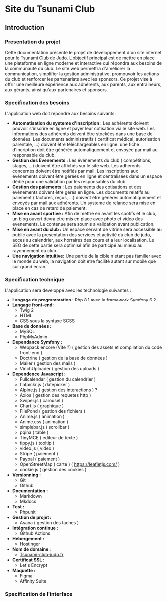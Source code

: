 # Site du Tsunami Club 
## Introduction

### Presentation du projet
Cette documentation présente le projet de développement d'un site internet pour le Tsunami Club de Judo. L'objectif principal est de mettre en place une plateforme en ligne moderne et interactive qui répondra aux besoins de la communauté du club. Le site web permettra d'améliorer la communication, simplifier la gestion administrative, promouvoir les actions du club et renforcer les partenariats avec les sponsors. Ce projet vise à offrir une meilleure expérience aux adhérents, aux parents, aux entraîneurs, aux gérants, ainsi qu'aux partenaires et sponsors.
### Specification des besoins
L'application web doit repondre aux besoins suivants:
-  **Automatisation du systeme d'inscription :** 
    Les adhérents doivent pouvoir s'inscrire en ligne et payer leur cotisation via le site web. Les informations des adhérents doivent être stockées dans une base de données. Les documents administratifs ( certificat médical, autorisation parentale, ...) doivent être téléchargeables en ligne. une fiche d'incription doit être générée automatiquement et envoyée par mail au responsable du club.
-  **Gestion des Evenements :** 
    Les événements du club ( compétitions, stages, ...) doivent être affichés sur le site web. Les adherents concernés doivent être notifiés par mail. Les inscriptions aux événements doivent être gérées en ligne et centralisées dans un espace dédié pour une validation par les responsables du club.
-  **Gestion des paiements :** 
    Les paiements des cotisations et des événements doivent être gérés en ligne. Les documents relatifs au paiement ( factures, reçus, ...) doivent être générés automatiquement et envoyés par mail aux adhérents. Un systeme de relance sera mise en place en cas de retard de paiement.
-   **Mise en avant sportive :**
    Afin de mettre en avant les spotifs et le club, un blog ouvert devra etre mis en place avec photo et video des evenements. Le contenue sera soumis a validation avant publication. 
-   **Mise en avant du club :**
    Un espace servant de vitrine sera accessible au public avec la presentation des services et activité du club de judo, acces au calendrier, aux horraires des cours et a leur localisation. Le SEO de cette partie sera optimisé afin de participé au mieux au rayonnement du club.
-   **Une navigation intuitive:**
    Une partie de la cible n'etant pas familier avec le monde du web, la navigation doit etre facilité autant sur mobile que sur grand ecran.
### Specification technique
L'application sera developpé avec les technologie suivantes :
-   **Langage de programmation :**
    Php 8.1 avec le framework Symfony 6.2
-   **Langage front-end:**
    -   Twig 2
    -   HTML
    -   CSS sous la syntaxe SCSS
-   **Base de données :**
    -   MySQL
    -   PhpMyAdmin
-   **Dependance Symfony :**
    -   Webpack encore (Vite ?) ( gestion des assets et compilation du code front-end )
    -   Doctrine ( gestion de la base de données )
    -   Mailer ( gestion des mails )
    -   VinchUploader ( gestion des uploads )
-   **Dependence Javascript :**
    -  Fullcalendar ( gestion du calendrier )
    -  flatpickr.js ( datepicker )
    -  Alpine.js ( gestion des interactions ) ?
    -  Axios ( gestion des requetes http )
    -  Swiper.js ( carousel )
    -  Chart.js ( graphique )
    -  FilePond ( gestion des fichiers )
    -  Anime.js ( animation )
    -  Anime.css ( animation )
    -  simplebar.js ( scrollbar )
    -  pqina ( table )
    -  TinyMCE ( editeur de texte )
    -  tippy.js ( tooltip )
    -  video.js ( video )
    -  Stripe ( paiement )
    -  Paypal ( paiement )
    -  OpenStreetMap ( carte ) ( https://leafletjs.com/ )
    -  cookie.js ( gestion des cookies )
-   **Versionning :**
    -   Git
    -   Github
-   **Documentation :**
    -   Markdown
    -   Mkdocs
-   **Test :**
    -   Phpunit
-   **Gestion de projet :**
    -   Asana ( gestion des taches )
-   **Intégration continue :**
    -   Github Actions
-   **Hébergement :**
    -   Hostinger
-   **Nom de domaine :**
    -   [Tsunami-club-judo.fr]( https://tsunami-club-judo.fr )
-   **Certificat SSL :**
    -   Let's Encrypt
-   **Maquette :**
    -  Figma 
    -  Affinity Suite
### Specification de l'interface










